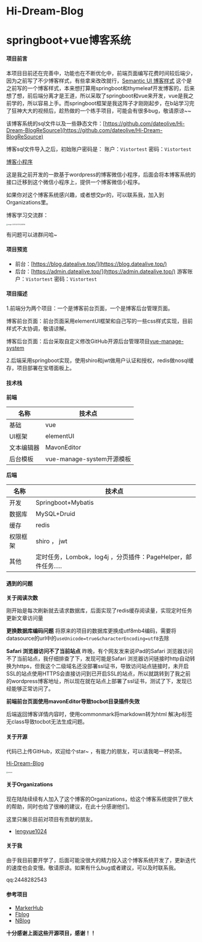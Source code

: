 # Hi-Dream-Blog
# springboot+vue博客系统

#### **项目前言**

本项目目前还在完善中，功能也在不断优化中，前端页面编写花费时间较后端少，因为之前写了不少博客样式，有些拿来改改就行，[Semantic UI 博客样式](https://github.com/dateolive/mdy-blog) 这个是之前写的一个博客样式，本来想打算用springboot和thymeleaf开发博客的，后来想了想，前后端分离才是王道，所以采取了springboot和vue来开发，vue是我之前学的，所以容易上手。而springboot框架是我这阵子才刚刚起步，在b站学习完了狂神大大的视频后，趁热做的一个练手项目，可能会有很多bug，敬请原谅~~

该博客系统的sql文件以及一些静态文件：[https://github.com/dateolive/Hi-Dream-BlogReSource](https://github.com/dateolive/Hi-Dream-BlogReSource)

博客sql文件导入之后，初始账户密码是： 账户：`Vistortest` 密码：`Vistortest`

[博客小程序](https://github.com/dateolive/halo-dream)

这是我之前开发的一款基于wordpress的博客微信小程序，后面会将本博客系统的接口迁移到这个微信小程序上，提供一个博客微信小程序。



如果你对这个博客系统感兴趣，或者想交pr的，可以联系我，加入到Organizations里。

博客学习交流群：

<img src="https://gitee.com/zhangrenfeng/images/raw/master/img/20210227210248.png" alt="image-20210227210248766" style="zoom:25%;" />

有问题可以进群问哈~

#### **项目预览**

- 前台：[https://blog.datealive.top/](https://blog.datealive.top/)
- 后台：[https://admin.datealive.top/](https://admin.datealive.top/)     游客账户：`Vistortest` 密码：`Vistortest`

#### **项目描述**

1.前端分为两个项目：一个是博客前台页面，一个是博客后台管理页面。

博客前台页面：前台页面采用elementUI框架和自己写的一些css样式实现，目前样式不太协调，敬请谅解。

博客后台页面：后台采取自定义修改GitHub开源后台管理项目[vue-manage-system](vue-manage-system
)

2.后端采用springboot实现，使用shiro和jwt做用户认证和授权，redis做nosql缓存，项目部署在宝塔面板上。 

#### **技术栈**

 **前端**

| 名称       | 技术点                    |
| ---------- | ------------------------- |
| 基础       | vue                       |
| UI框架     | elementUI                 |
| 文本编辑器 | MavonEditor               |
| 后台模板   | vue-manage-system开源模板 |

**后端**

| 名称     | 技术点                                                       |
| -------- | ------------------------------------------------------------ |
| 开发     | Springboot+Mybatis                                           |
| 数据库   | MySQL+Druid                                                  |
| 缓存     | redis                                                        |
| 权限框架 | shiro  ， jwt                                                |
| 其他     | 定时任务，Lombok，log4j ，分页插件：PageHelper，邮件任务..... |

#### **遇到的问题**


**关于阅读次数**

刚开始是每次刷新就去请求数据库，后面实现了redis缓存阅读量，实现定时任务更新文章访问量

**更换数据库编码问题**
将原来的项目的数据库更换成utf8mb4编码，需要将datasource的url中的```useUnicode=true&characterEncoding=utf8```去除

**Safari 浏览器访问不了当前站点**
昨晚，有个网友发来说iPad的Safari 浏览器访问不了当前站点，我仔细排查了下，发现可能是Safari 浏览器访问链接时http自动转换为https，但我这个二级域名还没部署ssl证书，导致访问站点链接时，未开启SSL的站点使用HTTPS会直接访问到已开启SSL的站点，所以就跳转到了我之前的wordpress博客地址，所以现在就在站点上部署了ssl证书，测试了下，发现已经能够正常访问了。

**前端前台页面使用mavonEditor导致tocbot目录插件失效**

后端返回博客详情内容时，使用commonmark将markdown转为html  解决p标签无class导致tocbot无法生成问题。

#### **关于开源**

代码已上传GitHub，欢迎给个star~ ，有能力的朋友，可以请我喝一杯奶茶。

[Hi-Dream-Blog](https://github.com/dateolive/Hi-Dream-Blog)

<img src="https://gitee.com/zhangrenfeng/images/raw/master/img/20210227173958.jpg" alt="zansan" style="zoom:25%;" />

#### **关于Organizations**

现在陆陆续续有人加入了这个博客的Organizations，给这个博客系统提供了很大的帮助，同时也给了很棒的建议，在此十分感谢他们。

这里只展示目前对项目有贡献的朋友。

- [lengyue1024](https://github.com/lengyue1024)



#### **关于我**

由于我目前要开学了，后面可能没很大的精力投入这个博客系统开发了，更新迭代的速度也会变慢。敬请原谅。如果有什么bug或者建议，可以及时联系我。

qq:2448282543



#### **参考项目**

- [MarkerHub](https://github.com/MarkerHub/vueblog)
- [Fblog](https://gitee.com/fengziy/Fblog)
- [NBlog](https://github.com/Naccl/NBlog)

**十分感谢上面这些开源项目，感谢！！**